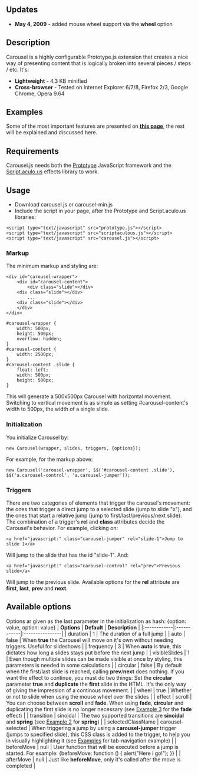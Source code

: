 ## Updates ##
  * **May 4, 2009** - added mouse wheel support via the **wheel** option


## Description ##
Carousel is a highly configurable Prototype.js extension that creates a nice way of presenting content that is logically broken into several pieces / steps / etc. It's:
  * **Lightweight** - 4.3 KB minified
  * **Cross-browser** - Tested on Internet Explorer 6/7/8, Firefox 2/3, Google Chrome, Opera 9.64

## Examples ##
Some of the most important features are presented on **[this page](http://dev.victorstanciu.ro/prototype/carousel/)**, the rest will be explained and discussed here.


## Requirements ##
Carousel.js needs both the [Prototype](http://www.prototypejs.org/) JavaScript framework and the [Script.aculo.us](http://script.aculo.us/) effects library to work.

## Usage ##
  * Download carousel.js or carousel-min.js
  * Include the script in your page, after the Prototype and Script.aculo.us libraries:
```
<script type="text/javascript" src="prototype.js"></script>
<script type="text/javascript" src="scriptaculous.js"></script>
<script type="text/javascript" src="carousel.js"></script>
```

### Markup ###
The minimum markup and styling are:
```
<div id="carousel-wrapper">
    <div id="carousel-content">
        <div class="slide"></div>
	<div class="slide"></div>
        ...
	<div class="slide"></div>
    </div>
</div>
```
```
#carousel-wrapper {
    width: 500px;
    height: 500px;
    overflow: hidden;
}
#carousel-content {
    width: 2500px;
}
#carousel-content .slide {
    float: left;
    width: 500px;
    height: 500px;
}
```
This will generate a 500x500px Carousel with horizontal movement. Switching to vertical movement is as simple as setting #carousel-content's width to 500px, the width of a single slide.

### Initialization ###
You initialize Carousel by:
```
new Carousel(wrapper, slides, triggers, {options});
```
For example, for the markup above:
```
new Carousel('carousel-wrapper', $$('#carousel-content .slide'), $$('a.carousel-control', 'a.carousel-jumper'));
```

### Triggers ###
There are two categories of elements that trigger the carousel's movement: the ones that trigger a direct jump to a selected slide (jump to slide "x"), and the ones that start a relative jump (jump to first/last/previous/next slide).
The combination of a trigger's **rel** and **class** attributes decide the Carousel's behavior. For example, clicking on:
```
<a href="javascript:" class="carousel-jumper" rel="slide-1">Jump to slide 1</a>
```
Will jump to the slide that has the id "slide-1". And:
```
<a href="javascript:" class="carousel-control" rel="prev">Previous slide</a>
```
Will jump to the previous slide. Available options for the **rel** attribute are **first**, **last**, **prev** and **next**.


## Available options ##
Options ar given as the last parameter in the initialization as hash: {option: value, option: value}
| **Options** | **Default** | **Description** |
|:------------|:------------|:----------------|
| duration    | 1           | The duration of a full jump |
| auto        | false       | When **true** the Carousel will move on it's own without needing triggers. Useful for slideshows |
| frequency   | 3           | When **auto** is **true**, this dictates how long a slides stays put before the next jump |
| visibleSlides | 1           | Even though multiple slides can be made visible at once by styling, this parameters is needed in some calculations |
| circular    | false       | By default when the first/last slide is reached, calling **prev**/**next** does nothing. If you want the effect to continue, you must do two things: Set the **circular** parameter **true** and **duplicate** the **first** slide in the HTML. It's the only way of giving the impression of a continous movement. |
| wheel       | true        | Whether or not to slide when using the mouse wheel over the slides |
| effect      | scroll      | You can choose between **scroll** and **fade**. When using **fade**, **circular** and duplicating the first slide is no longer necessary (see [Example 3](http://dev.victorstanciu.ro/prototype/carousel/) for the **fade** effect) |
| transition  | sinoidal    | The two supported transitions are **sinoidal** and **spring** (see [Example 2](http://dev.victorstanciu.ro/prototype/carousel/) for **spring**) |
| selectedClassName | carousel-selected | When triggering a jump by using a **carousel-jumper** trigger (jumps to specified slide), this CSS class is added to the trigger, to help you in visually highlighting it (see [Examples](http://dev.victorstanciu.ro/prototype/carousel/) for tab-navigation example) |
| beforeMove  | null        | User function that will be executed before a jump is started. For example: {beforeMove: function () { alert("Here i go!"); }} |
| afterMove   | null        | Just like **beforeMove**, only it's called after the move is completed |